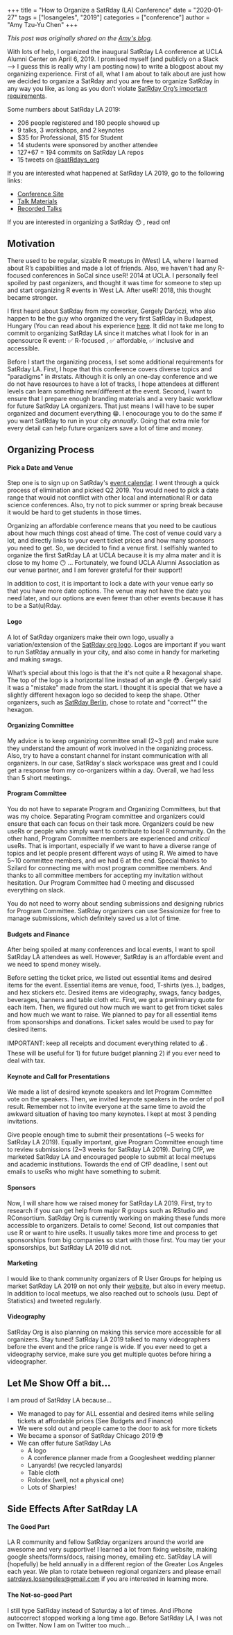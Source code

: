+++
title = "How to Organize a SatRday (LA) Conference"
date = "2020-01-27"
tags = ["losangeles", "2019"]
categories = ["conference"]
author = "Amy Tzu-Yu Chen"
+++

*This post was originally shared on the [Amy's blog](https://amy17519.me/post/2019/04/25/how-to-organize-a-satrday-la-conference/).*


With lots of help, I organized the inaugural SatRday LA conference at UCLA Alumni Center on April 6, 2019. I promised myself (and publicly on a Slack —> I guess this is really why I am posting now) to write a blogpost about my organizing experience. First of all, what I am about to talk about are just how we decided to organize a SatRday and you are free to organize SatRday in any way you like, as long as you don’t violate [SatRday Org’s important requirements](https://knowledgebase.satrdays.org/organising/).

Some numbers about SatRday LA 2019:

- 206 people registered and 180 people showed up
- 9 talks, 3 workshops, and 2 keynotes
- $35 for Professional, $15 for Student
- 14 students were sponsored by another attendee
- 127+67 = 194 commits on SatRday LA repos
- 15 tweets on [@satRdays_org](https://twitter.com/satRdays_org)

If you are interested what happened at SatRday LA 2019, go to the following links:

- [Conference Site](http://losangeles2019.satrdays.org)
- [Talk Materials](https://github.com/satRdays/losangeles/tree/master/2019)
- [Recorded Talks](https://www.youtube.com/playlist?list=PLQRHxIa9tfRvXYyaVS77zshvD0i17Y60s)

If you are interested in organizing a SatRday :hushed: , read on!
 

## Motivation
There used to be regular, sizable R meetups in (West) LA, where I learned about R’s capabilities and made a lot of friends. Also, we haven't had any R-focused conferences in SoCal since useR! 2014 at UCLA. I personally feel spoiled by past organizers, and thought it was time for someone to step up and start organizing R events in West LA. After useR! 2018, this thought became stronger.

I first heard about SatRday from my coworker, Gergely Daróczi, who also happen to be the guy who organized the very first SatRday in Budapest, Hungary (You can read about his experience [here](http://datascience.la/how-to-organize-a-satrday-conference-v0-1/). It did not take me long to commit to organizing SatRday LA since it matches what I look for in an opensource R event: :white_check_mark: R-focused , :white_check_mark: affordable, :white_check_mark: inclusive and accessible.

Before I start the organizing process, I set some additional requirements for SatRday LA. First, I hope that this conference covers diverse topics and "paradigms" in #rstats. Although it is only an one-day conference and we do not have resources to have a lot of tracks, I hope attendees at different levels can learn something new/different at the event. Second, I want to ensure that I prepare enough branding materials and a very basic workflow for future SatRday LA organizers. That just means I will have to be super organized and document everything :grin:. I enocourage you to do the same if you want SatRday to run in your city _annually_. Going that extra mile for every detail can help future organizers save a lot of time and money.


## Organizing Process

#### Pick a Date and Venue
Step one is to sign up on SatRday's [event calendar](https://github.com/satRdays/eventscalendar). I went through a quick process of elimination and picked Q2 2019. You would need to pick a date range that would not conflict with other local and international R or data science conferences. Also, try not to pick summer or spring break because it would be hard to get students in those times.

Organizing an affordable conference means that you need to be cautious about how much things cost ahead of time. The cost of venue could vary a lot, and directly links to your event ticket prices and how many sponsors you need to get. So, we decided to find a venue first. I selfishly wanted to organize the first SatRday LA at UCLA because it is my alma mater and it is close to my home :no_mouth: ... Fortunately, we found UCLA Alumni Association as our venue partner, and I am forever grateful for their support!

In addition to cost, it is important to lock a date with your venue early so that you have more date options. The venue may not have the date you need later, and our options are even fewer than other events because it has to be a Sat(u)Rday.

#### Logo
A lot of SatRday organizers make their own logo, usually a variation/extension of the [SatRday org logo](https://github.com/satRdays/assets/blob/master/satRday%20Logo.png). Logos are important if you want to run SatRday annually in your city, and also come in handy for marketing and making swags. 

What’s special about this logo is that the it's not quite a R hexagonal shape. The top of the logo is a horizontal line instead of an angle :flushed: . Gergely said it was a "mistake" made from the start. I thought it is special that we have a slightly different hexagon logo so decided to keep the shape. Other organizers, such as [SatRday Berlin](https://github.com/satRdays/berlin2019/blob/master/static/img/flyer.jpg), chose to rotate and "correct"" the hexagon. 

#### Organizing Committee
My advice is to keep organizing committee small (2~3 ppl) and make sure they understand the amount of work involved in the organizing process. Also, try to have a constant channel for instant communication with all organizers. In our case, SatRday's slack workspace was great and I could get a response from my co-organizers within a day. Overall, we had less than 5 short meetings.

#### Program Committee
You do not have to separate Program and Organizing Committees, but that was my choice. Separating Program committee and organizers could ensure that each can focus on their task more. Organizers could be new useRs or people who simply want to contribute to local R community. On the other hand, Program Committee members are experienced and _critical_ useRs. That is important, especially if we want to have a diverse range of topics and let people present different ways of using R. We aimed to have 5~10 committee members, and we had 6 at the end. Special thanks to Szilard for connecting me with most program committee members. And thanks to all committee members for accepting my invitation without hesitation. Our Program Committee had 0 meeting and discussed everything on slack. 

You do not need to worry about sending submissions and designing rubrics for Program Committee. SatRday organizers can use Sessionize for free to manage submissions, which definitely saved us a lot of time.

#### Budgets and Finance
After being spoiled at many conferences and local events, I want to spoil SatRday LA attendees as well. However, SatRday is an affordable event and we need to spend money wisely. 

Before setting the ticket price, we listed out essential items and desired items for the event. Essential items are venue, food, T-shirts (yes..), badges, and hex stickers etc. Desired items are videography, swags, fancy badges, beverages, banners and table cloth etc. First, we got a preliminary quote for each item. Then, we figured out how much we want to get from ticket sales and how much we want to raise. We planned to pay for all essential items from sponsorships and donations. Ticket sales would be used to pay for desired items. 

IMPORTANT: keep all receipts and document everything related to :moneybag: . These will be useful for 1) for future budget planning 2) if you ever need to deal with tax.

#### Keynote and Call for Presentations
We made a list of desired keynote speakers and let Program Committee vote on the speakers. Then, we invited keynote speakers in the order of poll result. Remember not to invite everyone at the same time to avoid the awkward situation of having too many keynotes. I kept at most 3 pending invitations.

Give people enough time to submit their presentations (~5 weeks for SatRday LA 2019). Equally important, give Program Committee enough time to review submissions (2~3 weeks for SatRday LA 2019). During CfP, we marketed SatRday LA and encouraged people to submit at local meetups and academic institutions. Towards the end of CfP deadline, I sent out emails to useRs who might have something to submit.

#### Sponsors
Now, I will share how we raised money for SatRday LA 2019. First, try to research if you can get help from major R groups such as RStudio and RConsortium. SatRday Org is currently working on making these funds more accessible to organizers. Details to come! Second, list out companies that use R or want to hire useRs. It usually takes more time and process to get sponsorships from big companies so start with those first. You may tier your sponsorships, but SatRday LA 2019 did not.

#### Marketing
I would like to thank community organizers of R User Groups for helping us market SatRday LA 2019 on not only their [website](https://laocr.org), but also in every meetup. In addition to local meetups, we also reached out to schools (usu. Dept of Statistics) and tweeted regularly.

#### Videography
SatRday Org is also planning on making this service more accessible for all organizers. Stay tuned! SatRday LA 2019 talked to many videographers before the event and the price range is wide. If you ever need to get a videography service, make sure you get multiple quotes before hiring a videographer. 

## Let Me Show Off a bit...
I am proud of SatRday LA because...

- We managed to pay for ALL essential and desired items while selling tickets at affordable prices (See Budgets and Finance)
- We were sold out and people came to the door to ask for more tickets
- We became a sponsor of SatRday Chicago 2019 :sunglasses:
- We can offer future SatRday LAs 
  - A logo
  - A conference planner made from a Googlesheet wedding planner
  - Lanyards! (we recycled lanyards)
  - Table cloth
  - Rolodex (well, not a physical one)
  - Lots of Sharpies! 

## Side Effects After SatRday LA
#### The Good Part
LA R community and fellow SatRday organizers around the world are awesome and very supportive! I learned a lot from fixing website, making google sheets/forms/docs, raising money, emailing etc. SatRday LA will (hopefully) be held annually in a different region of the Greater Los Angeles each year. We plan to rotate between regional organizers and please email [satrdays.losangeles@gmail.com](mailto:satrdays.losangeles@gmail.com) if you are interested in learning more. 

#### The Not-so-good Part
I still type SatRday instead of Saturday a lot of times. And iPhone autocorrect stopped working a long time ago. Before SatRday LA, I was not on Twitter. Now I am on Twitter too much... 
